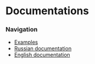 # Documentations

### Navigation

* [Examples](examples/README.md)
* [Russian documentation](ru/README.md)
* [English documentation](en/README.md)
